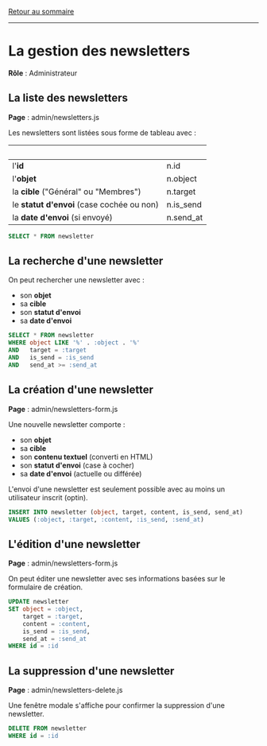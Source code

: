 [Retour au sommaire](README.md)

***

# La gestion des newsletters

**Rôle** : Administrateur

## La liste des newsletters

**Page** : admin/newsletters.js

Les newsletters sont listées sous forme de tableau avec :

|<br />||
|-|-|
l'**id**|n.id
l'**objet**|n.object
la **cible** ("Général" ou "Membres")|n.target
le **statut d'envoi** (case cochée ou non)|n.is_send
la **date d'envoi** (si envoyé)|n.send_at

```sql
SELECT * FROM newsletter
```

## La recherche d'une newsletter

On peut rechercher une newsletter avec :

- son **objet**
- sa **cible**
- son **statut d'envoi**
- sa **date d'envoi**

```sql
SELECT * FROM newsletter
WHERE object LIKE '%' . :object . '%'
AND   target = :target
AND   is_send = :is_send
AND   send_at >= :send_at
```

## La création d'une newsletter

**Page** : admin/newsletters-form.js

Une nouvelle newsletter comporte :

- son **objet**
- sa **cible**
- son **contenu textuel** (converti en HTML)
- son **statut d'envoi** (case à cocher)
- sa **date d'envoi** (actuelle ou différée)

L'envoi d'une newsletter est seulement possible avec au moins un utilisateur inscrit (optin).

```sql
INSERT INTO newsletter (object, target, content, is_send, send_at)
VALUES (:object, :target, :content, :is_send, :send_at)
```

## L'édition d'une newsletter

**Page** : admin/newsletters-form.js

On peut éditer une newsletter avec ses informations basées sur le formulaire de création.

```sql
UPDATE newsletter
SET object = :object, 
    target = :target, 
    content = :content, 
    is_send = :is_send, 
    send_at = :send_at
WHERE id = :id
```

## La suppression d'une newsletter

**Page** : admin/newsletters-delete.js

Une fenêtre modale s'affiche pour confirmer la suppression d'une newsletter.

```sql
DELETE FROM newsletter
WHERE id = :id
```
